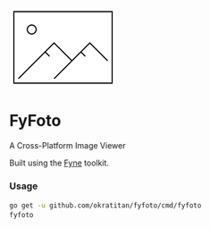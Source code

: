 ![FyFoto Logo](./ui/data/icon.svg)

# FyFoto

A Cross-Platform Image Viewer

Built using the [Fyne](https://fyne.io) toolkit.

### Usage
```sh
go get -u github.com/okratitan/fyfoto/cmd/fyfoto
fyfoto
```

